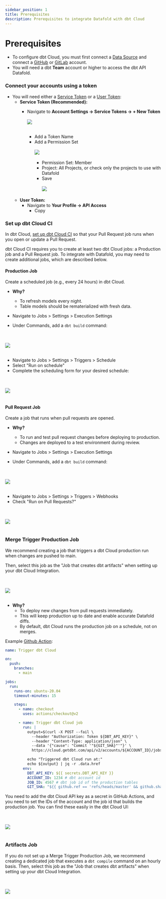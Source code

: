 ```yaml
---
sidebar_position: 1
title: Prerequisites
description: Prerequisites to integrate Datafold with dbt Cloud
---
```

# Prerequisites

- To configure dbt Cloud, you must first connect a [Data Source](integrations/data_warehouses/dw_overview.md) and connect a [GitHub](/integrations/git/github.md) or [GitLab](/integrations/git/gitlab.md) account.
- You will need a dbt **Team** account or higher to access the dbt API Datafold.

### Connect your accounts using a token
- You will need either a [Service Token](https://docs.getdbt.com/docs/dbt-cloud-apis/service-tokens) or a [User Token](https://docs.getdbt.com/docs/dbt-cloud-apis/user-tokens):
    - **Service Token (Recommended):** 
        - Navigate to **Account Settings -> Service Tokens -> + New Token** <br/><br/>
            ![](../../../../static/img/dbt_cloud_add_service_token.png) <br/><br/>
            
            - Add a Token Name
            - Add a Permission Set <br/><br/>
                ![](../../../../static/img/dbt_cloud_add_service_token_permission.png) <br/><br/>
                - Permission Set: Member
                - Project: All Projects, or check only the projects to use with Datafold
                - Save <br/><br/>
                ![](../../../../static/img/dbt_cloud_service_token.png) <br/><br/>
    - **User Token:**
        - Navigate to **Your Profile -> API Access**
            - Copy

### Set up dbt Cloud CI
In dbt Cloud, [set up dbt Cloud CI](https://docs.getdbt.com/docs/deploy/cloud-ci-job) so that your Pull Request job runs when you open or update a Pull Request.

dbt Cloud CI requires you to create at least two dbt Cloud jobs: a Production job and a Pull Request job. To integrate with Datafold, you may need to create additional jobs, which are described below.

#### Production Job
Create a scheduled job (e.g., every 24 hours) in dbt Cloud.
* **Why?**
    * To refresh models every night.
    * Table models should be rematerialized with fresh data.

* Navigate to Jobs > Settings > Execution Settings
* Under Commands, add a `dbt build` command:

<br/><br/>
![](../../../../static/img/cloud_basic_ci.png)
<br/><br/>

* Navigate to Jobs > Settings > Triggers > Schedule
* Select "Run on schedule"
* Complete the scheduling form for your desired schedule:

<br/><br/>
![](../../../../static/img/cloud_scheduled_trigger.png)
<br/><br/>

#### Pull Request Job
Create a job that runs when pull requests are opened.

* **Why?**
    * To run and test pull request changes before deploying to production.
    * Changes are deployed to a test environment during review.


* Navigate to Jobs > Settings > Execution Settings
* Under Commands, add a `dbt build` command:

<br/><br/>
![](../../../../static/img/cloud_basic_ci.png)
<br/><br/>

* Navigate to Jobs > Settings > Triggers > Webhooks
* Check "Run on Pull Requests?"

<br/><br/>
![](../../../../static/img/cloud_pull_request_trigger.png)
<br/><br/>

### Merge Trigger Production Job
We recommend creating a job that triggers a dbt Cloud production run when changes are pushed to main.

Then, select this job as the "Job that creates dbt artifacts" when setting up your dbt Cloud Integration.

<br/><br/>
![](../../../../static/img/job_that_creates_artifacts.png)
<br/><br/>

* **Why?**
    * To deploy new changes from pull requests immediately.
    * This will keep production up to date and enable accurate Datafold diffs.
    * By default, dbt Cloud runs the production job on a schedule, not on merges.


Example [Github Action](../../../guides/ci_guides/dbt_core/github_actions.md):
```yml
name: Trigger dbt Cloud

on:
  push:
    branches:
      - main

jobs:
  run:
    runs-on: ubuntu-20.04
    timeout-minutes: 15

    steps:
      - name: checkout
        uses: actions/checkout@v2

      - name: Trigger dbt Cloud job
        run: |
          output=$(curl -X POST --fail \
            --header "Authorization: Token ${DBT_API_KEY}" \
            --header "Content-Type: application/json" \
            --data '{"cause": "Commit '"${GIT_SHA}"'"}' \
            https://cloud.getdbt.com/api/v2/accounts/${ACCOUNT_ID}/jobs/${JOB_ID}/run/)

          echo "Triggered dbt Cloud run at:"
          echo ${output} | jq -r .data.href
        env:
          DBT_API_KEY: ${{ secrets.DBT_API_KEY }}
          ACCOUNT_ID: 1234 # dbt account id
          JOB_ID: 4567 # dbt job id of the production tables
          GIT_SHA: "${{ github.ref == 'refs/heads/master' && github.sha || github.event.pull_request.head.sha }}"
```
You need to add the dbt Cloud API key as a secret in GitHub Actions, and you need to set the IDs of the account and the job id that builds the production job. You can find these easily in the dbt Cloud UI:

<br/><br/>
![](../../../../static/img/cloud_datafold_parameters.png)
<br/><br/>



### Artifacts Job

If you do not set up a Merge Trigger Production Job, we recommend creating a dedicated job that executes a `dbt compile` command on an hourly basis. Then, select this job as the "Job that creates dbt artifacts" when setting up your dbt Cloud Integration.

<br/><br/>
![](../../../../static/img/job_that_creates_artifacts.png)